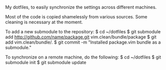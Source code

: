 My dotfiles, to easily synchronize the settings across different machines.

Most of the code is copied shamelessly from various sources. Some cleaning is
necessary at the moment.

To add a new submodule to the repository:
  $ cd ~/dotfiles
  $ git submodule add http://github.com/name/package.git vim.clean/bundle/package
  $ git add vim.clean/bundle/.
  $ git commit -m "Installed package.vim bundle as a submodule."

To synchronize on a remote machine, do the following:
  $ cd ~/dotfiles
  $ git submodule init
  $ git submodule update
